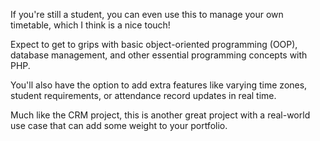 If you're still a student, you can even use this to manage your own timetable, which I think is a nice touch!

Expect to get to grips with basic object-oriented programming (OOP), database management, and other essential programming concepts with PHP.

You'll also have the option to add extra features like varying time zones, student requirements, or attendance record updates in real time.

Much like the CRM project, this is another great project with a real-world use case that can add some weight to your portfolio.